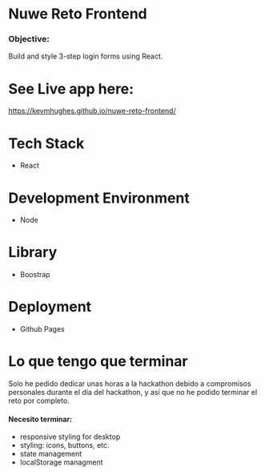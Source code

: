 # Nuwe Reto Frontend

### Objective:
Build and style 3-step login forms using React. 

# See Live app here:
https://kevmhughes.github.io/nuwe-reto-frontend/

# Tech Stack
* React 

# Development Environment
* Node

# Library
* Boostrap

# Deployment
* Github Pages

# Lo que tengo que terminar
Solo he pedido dedicar unas horas a la hackathon debido a compromisos personales durante el día del hackathon, y así que no he podido terminar el reto por completo. 

#### Necesito terminar:
* responsive styling for desktop
* styling: icons, buttons, etc.
* state management
* localStorage managment
